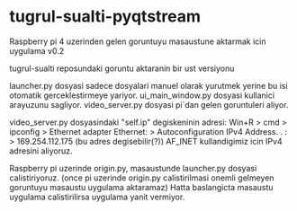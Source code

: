 # tugrul-sualti-pyqtstream
Raspberry pi 4 uzerinden gelen goruntuyu masaustune aktarmak icin uygulama v0.2

tugrul-sualti reposundaki goruntu aktaranin bir ust versiyonu

launcher.py dosyasi sadece dosyalari manuel olarak yurutmek yerine bu isi otomatik gerceklestirmeye yariyor.
ui_main_window.py dosyasi kullanici arayuzunu sagliyor.
video_server.py dosyasi pi`dan gelen goruntuleri aliyor.

video_server.py dosyasindaki "self.ip" degiskeninin adresi: Win+R > cmd > ipconfig > Ethernet adapter Ethernet: > Autoconfiguration IPv4 Address. . : > 169.254.112.175 (bu adres degisebilir(?)) AF_INET kullandigimiz icin IPv4 adresini aliyoruz.

Raspberry pi uzerinde origin.py, masaustunde launcher.py dosyasi calistiriyoruz. 
(once pi uzerinde origin.py calistirilmasi onemli gelmeyen goruntuyu masaustu uygulama aktaramaz)
Hatta baslangicta masaustu uygulama calistirilirsa uygulama yanit vermiyor.
